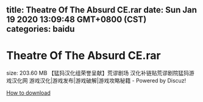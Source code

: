 
title: Theatre Of The Absurd CE.rar
date: Sun Jan 19 2020 13:09:48 GMT+0800 (CST)    
categories: baidu
---

# Theatre Of The Absurd CE.rar
size: 203.60 MB
 【猛犸汉化组荣誉呈献】荒谬剧场 汉化补链贴荒谬剧院猛犸游戏汉化网 游戏汉化|游戏发布|游戏破解|游戏攻略秘籍 - Powered by Discuz!
 

[How to download](https://bpcam.bemobtrk.com/go/2ceec3aa-1ca2-46d6-b9ff-aaa5c184517c?jno=218)